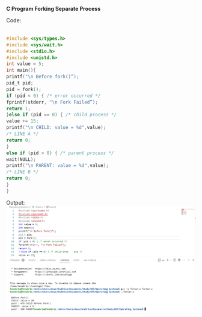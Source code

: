 **C Program Forking Separate Process**

Code:
```c

#include <sys/types.h>
#include <sys/wait.h>
#include <stdio.h>
#include <unistd.h>
int value = 5;
int main(){
printf("\n Before fork()”);
pid_t pid;
pid = fork();
if (pid < 0) { /* error occurred */
fprintf(stderr, "\n Fork Failed”);
return 1;
}else if (pid == 0) { /* child process */
value += 15;
printf("\n CHILD: value = %d",value);
/* LINE A */
return 0;
}
else if (pid > 0) { /* parent process */
wait(NULL);
printf("\n PARENT: value = %d",value);
/* LINE B */
return 0;
}
}

```

Output:
![Screenshot](Images/Output.png)